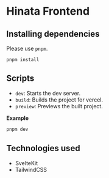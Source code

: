 # Hinata Frontend

## Installing dependencies

Please use `pnpm`.

```
pnpm install
```

## Scripts

- `dev`: Starts the dev server.
- `build`: Builds the project for vercel.
- `preview`: Previews the built project.

**Example**

```bash
pnpm dev
```

## Technologies used

- SvelteKit
- TailwindCSS
